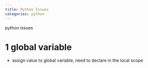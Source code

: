 ```yaml
---
title: Python Issues
categories: python
---
```

python issues

# 1 global variable

- assign value to global variable, need to declare in the local scope
